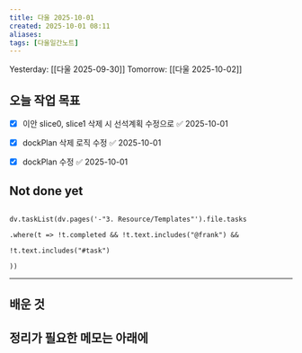 ```yaml
---
title: 다울 2025-10-01
created: 2025-10-01 08:11
aliases: 
tags: [다울일간노트]
---
```



Yesterday: [[다울 2025-09-30]] 
Tomorrow: [[다울 2025-10-02]] 




## 오늘 작업 목표
- [x] 이안 slice0, slice1 삭제 시 선석계획 수정으로 ✅ 2025-10-01
- [x] dockPlan 삭제 로직 수정 ✅ 2025-10-01
- [x] dockPlan 수정 ✅ 2025-10-01




## Not done yet

```dataviewjs

dv.taskList(dv.pages('-"3. Resource/Templates"').file.tasks

.where(t => !t.completed && !t.text.includes("@frank") &&

!t.text.includes("#task")

))

```

---

## 배운 것




## 정리가 필요한 메모는 아래에



